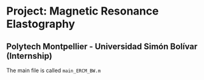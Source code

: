 # Project: Magnetic Resonance Elastography
## Polytech Montpellier - Universidad Simón Bolívar (Internship)

The main file is called `main_ERCM_BW.m` 
